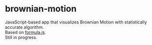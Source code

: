 brownian-motion
===============

JavaScript-based app that visualizes Brownian Motion with statistically accurate algorithm. <br>
Based on <a href="http://stoic.com/formula/">formula.js</a>. <br>
Still in progress.
